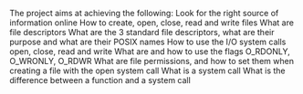 The project aims at achieving the following: Look for the right source of information online How to create, open, close, read and write files What are file descriptors What are the 3 standard file descriptors, what are their purpose and what are their POSIX names How to use the I/O system calls open, close, read and write What are and how to use the flags O_RDONLY, O_WRONLY, O_RDWR What are file permissions, and how to set them when creating a file with the open system call What is a system call What is the difference between a function and a system call

